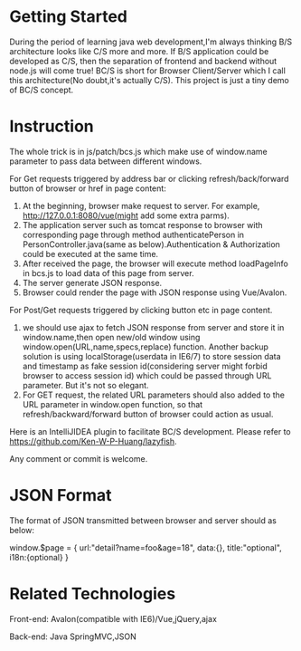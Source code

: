 

# Getting Started

During the period of learning java web development,I'm always thinking B/S architecture looks like C/S more and more.
If B/S application could be developed as C/S, then the separation of frontend and backend without node.js will come 
true! BC/S is short for Browser Client/Server which I call this architecture(No doubt,it's actually C/S).
This project is just a tiny demo of BC/S concept.  

# Instruction  
The whole trick is in js/patch/bcs.js which make use of window.name parameter to pass data between different windows.

For Get requests triggered by address bar or clicking refresh/back/forward button of browser or href in page content:
1. At the beginning, browser make request to server. For example, http://127.0.0.1:8080/vue(might add some extra parms).
2. The application server such as tomcat response to browser with corresponding page through method authenticatePerson
in PersonController.java(same as below).Authentication & Authorization could be executed at the same time.
3. After received the page, the browser will execute method loadPageInfo in bcs.js to load data of this page from server.
4. The server generate JSON response. 
5. Browser could render the page with JSON response using Vue/Avalon.

For Post/Get requests triggered by clicking button etc in page content.
1. we should use ajax to fetch JSON response from server and store it in window.name,then open new/old window using 
window.open(URL,name,specs,replace) function. Another backup solution is using localStorage(userdata in IE6/7) to store 
session data and timestamp as fake session id(considering server might forbid browser to access session id) which could 
be passed through URL parameter. But it's not so elegant.
2. For GET request, the related URL parameters should also added to the URL parameter in window.open function, so that 
refresh/backward/forward button of browser could action as usual.

Here is an IntelliJIDEA plugin to facilitate BC/S development. Please refer to 
https://github.com/Ken-W-P-Huang/lazyfish.

Any comment or commit is welcome.

# JSON Format
The format of JSON transmitted between browser and server should as below:  

window.$page = {
    url:\"detail?name=foo&age=18\",
    data:{},
    title:\"optional\",
    i18n:{optional}
}

# Related Technologies 
Front-end: Avalon(compatible with IE6)/Vue,jQuery,ajax  

Back-end: Java SpringMVC,JSON


